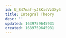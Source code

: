 ```yaml
---
id: U_B47maf-yJSKisVz3Xy4
title: Integral Theory
desc: ''
updated: 1639759645931
created: 1639759645931
---
```


